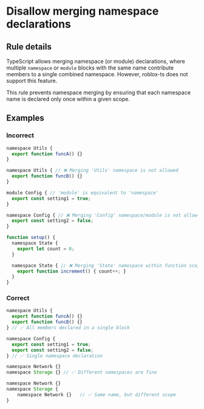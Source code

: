 # Disallow merging namespace declarations

<!-- end auto-generated rule header -->
<!-- Do not manually modify this header. Run: `npm run eslint-docs` -->

## Rule details

TypeScript allows merging namespace (or module) declarations, where multiple `namespace` or `module` blocks with the same name contribute members to a single combined namespace. However, roblox-ts does not support this feature.

This rule prevents namespace merging by ensuring that each namespace name is declared only once within a given scope.

## Examples

### Incorrect

```js
namespace Utils {
  export function funcA() {}
}

namespace Utils { // ❌ Merging 'Utils' namespace is not allowed
  export function funcB() {}
}

module Config { // 'module' is equivalent to 'namespace'
  export const setting1 = true;
}

namespace Config { // ❌ Merging 'Config' namespace/module is not allowed
  export const setting2 = false;
}

function setup() {
  namespace State {
    export let count = 0;
  }

  namespace State { // ❌ Merging 'State' namespace within function scope
    export function increment() { count++; }
  }
}
```

### Correct

```js
namespace Utils {
  export function funcA() {}
  export function funcB() {}
} // ✅ All members declared in a single block

namespace Config {
  export const setting1 = true;
  export const setting2 = false;
} // ✅ Single namespace declaration

namespace Network {}
namespace Storage {} // ✅ Different namespaces are fine

namespace Network {}
namespace Storage {
	namespace Network {}   // ✅ Same name, but different scope
}
```
